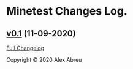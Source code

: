 # Minetest Changes Log.

## [v0.1](https://github.com/alexabrr/minetest-cli/tree/v0.1) (11-09-2020)

[Full Changelog](https://github.com/alexabrr/minetest-cli/compare/51d8bf243468d5c71b7ba781ccd4c6467a8efa57...v0.1)



Copyright © 2020 Alex Abreu

